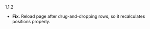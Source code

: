 1.1.2

  * **Fix**. Reload page after drug-and-dropping rows, so it recalculates positions properly.
